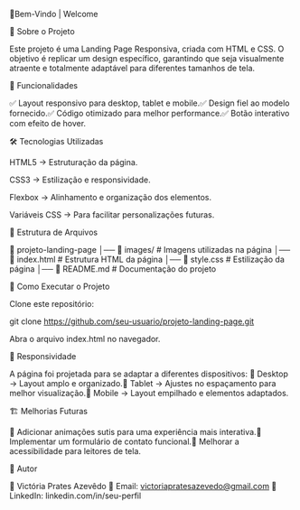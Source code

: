 📌Bem-Vindo | Welcome

📖 Sobre o Projeto

Este projeto é uma Landing Page Responsiva, criada com HTML e CSS. O objetivo é replicar um design específico, garantindo que seja visualmente atraente e totalmente adaptável para diferentes tamanhos de tela.

🎯 Funcionalidades

✅ Layout responsivo para desktop, tablet e mobile.✅ Design fiel ao modelo fornecido.✅ Código otimizado para melhor performance.✅ Botão interativo com efeito de hover.

🛠 Tecnologias Utilizadas

HTML5 → Estruturação da página.

CSS3 → Estilização e responsividade.

Flexbox → Alinhamento e organização dos elementos.

Variáveis CSS → Para facilitar personalizações futuras.

📂 Estrutura de Arquivos

📁 projeto-landing-page
│── 📂 images/       # Imagens utilizadas na página
│── 📄 index.html    # Estrutura HTML da página
│── 📄 style.css     # Estilização da página
│── 📄 README.md     # Documentação do projeto

🚀 Como Executar o Projeto

Clone este repositório:

git clone https://github.com/seu-usuario/projeto-landing-page.git

Abra o arquivo index.html no navegador.

📱 Responsividade

A página foi projetada para se adaptar a diferentes dispositivos:
📌 Desktop → Layout amplo e organizado.📌 Tablet → Ajustes no espaçamento para melhor visualização.📌 Mobile → Layout empilhado e elementos adaptados.


🏗 Melhorias Futuras

🔹 Adicionar animações sutis para uma experiência mais interativa.🔹 Implementar um formulário de contato funcional.🔹 Melhorar a acessibilidade para leitores de tela.

📌 Autor

👤 Victória Prates Azevêdo 
📧 Email: victoriapratesazevedo@gmail.com
🔗 LinkedIn: linkedin.com/in/seu-perfil
